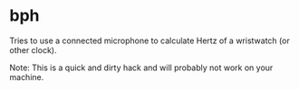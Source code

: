# bph

Tries to use a connected microphone to calculate Hertz of a wristwatch (or other clock).

Note: This is a quick and dirty hack and will probably not work on your machine.